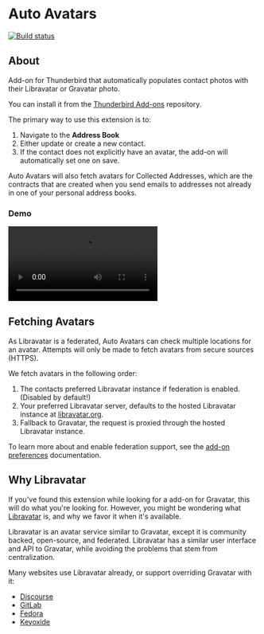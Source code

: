 # Auto Avatars

[![Build status](https://gitlab.com/Elypia/auto-avatars/badges/main/pipeline.svg)](https://gitlab.com/Elypia/auto-avatars/commits/main)

## About

Add-on for Thunderbird that automatically populates contact photos with their Libravatar or Gravatar photo.

You can install it from the [Thunderbird Add-ons](https://addons.thunderbird.net/en-US/thunderbird/addon/auto-avatars/) repository.

The primary way to use this extension is to:

1. Navigate to the **Address Book**
2. Either update or create a new contact.
3. If the contact does not explicitly have an avatar, the add-on will automatically set one on save.

Auto Avatars will also fetch avatars for Collected Addresses, which are the contracts that are created when you send emails to addresses not already in one of your personal address books.

### Demo

![Demonstration of the add-on in action. I create a new contact in an empty address book with the email address seth@falco.fun, and then press Save. After saving, Thunderbird updates the contact that was just created to feature the avatar from Libravatar.](https://gitlab.com/Elypia/auto-avatars/-/blob/main/assets/demo.webm)

## Fetching Avatars

As Libravatar is a federated, Auto Avatars can check multiple locations for an avatar. Attempts will only be made to fetch avatars from secure sources (HTTPS).

We fetch avatars in the following order:

1. The contacts preferred Libravatar instance if federation is enabled. (Disabled by default!)
2. Your preferred Libravatar server, defaults to the hosted Libravatar instance at [libravatar.org](https://www.libravatar.org).
3. Fallback to Gravatar, the request is proxied through the hosted Libravatar instance.

To learn more about and enable federation support, see the [add-on preferences](./docs/options.md) documentation.

## Why Libravatar

If you've found this extension while looking for a add-on for Gravatar, this will do what you're looking for. However, you might be wondering what [Libravatar](https://www.libravatar.org) is, and why we favor it when it's available.

Libravatar is an avatar service similar to Gravatar, except it is community backed, open-source, and federated. Libravatar has a similar user interface and API to Gravatar, while avoiding the problems that stem from centralization.

Many websites use Libravatar already, or support overriding Gravatar with it:

* [Discourse](https://github.com/discourse/discourse/pull/9137)
* [GitLab](https://docs.gitlab.com/ee/administration/libravatar.html)
* [Fedora](https://accounts.fedoraproject.org/)
* [Keyoxide](https://keyoxide.org/)
